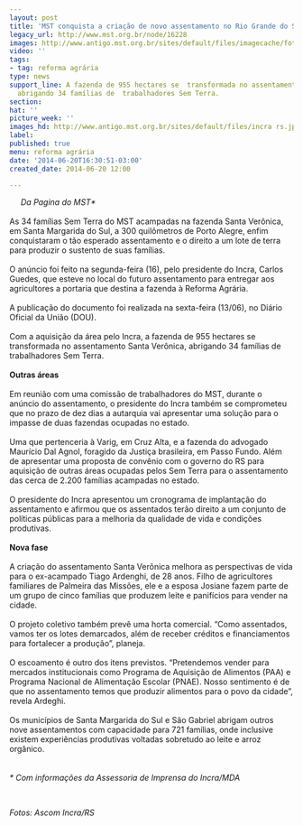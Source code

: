 ```yaml
---
layout: post
title: 'MST conquista a criação de novo assentamento no Rio Grande do Sul  '
legacy_url: http://www.mst.org.br/node/16228
images: http://www.antigo.mst.org.br/sites/default/files/imagecache/foto_destaque/incra rs.jpg
video: ''
tags:
- tag: reforma agrária
type: news
support_line: A fazenda de 955 hectares se  transformada no assentamento Santa Verônica,
  abrigando 34 famílias de  trabalhadores Sem Terra.
section: 
hat: ''
picture_week: ''
images_hd: http://www.antigo.mst.org.br/sites/default/files/incra rs.jpg
label: 
published: true
menu: reforma agrária
date: '2014-06-20T16:30:51-03:00'
created_date: 2014-06-20 12:00

---
```

<p><img style="margin: 10px; float: left;" src="http://www.antigo.mst.org.br/sites/default/files/conquista_RS_0.jpg" alt=""></p><p><em>Da Pagina do MST*</em><br><br>As 34 famílias Sem Terra do MST acampadas na fazenda Santa Verônica, em Santa Margarida do Sul, a 300 quilômetros de Porto Alegre, enfim conquistaram o tão esperado assentamento e o direito a um lote de terra para produzir o sustento de suas famílias.<br><br>O anúncio foi feito na segunda-feira (16), pelo presidente do Incra, Carlos Guedes, que esteve no local do futuro assentamento para entregar aos agricultores a portaria que destina a fazenda à Reforma Agrária. <br><br>A publicação do documento foi realizada na sexta-feira (13/06), no Diário Oficial da União (DOU).&nbsp;&nbsp;&nbsp;&nbsp;&nbsp; <br><br>Com a aquisição da área pelo Incra, a fazenda de 955 hectares se transformada no assentamento Santa Verônica, abrigando 34 famílias de trabalhadores Sem Terra.<br><br><strong>Outras áreas</strong><br><br>Em reunião com uma comissão de trabalhadores do MST, durante o anúncio do assentamento, o presidente do Incra também se comprometeu que no prazo de dez dias a autarquia vai apresentar uma solução para o impasse de duas fazendas ocupadas no estado.<br><br> Uma que pertenceria à Varig, em Cruz Alta, e a fazenda do advogado Maurício Dal Agnol, foragido da Justiça brasileira, em Passo Fundo. Além de apresentar uma proposta de convênio com o governo do RS para aquisição de outras áreas ocupadas pelos Sem Terra para o assentamento das cerca de 2.200 famílias acampadas no estado.<br><br>O presidente do Incra apresentou um cronograma de implantação do assentamento e afirmou que os assentados terão direito a um conjunto de políticas públicas para a melhoria da qualidade de vida e condições produtivas.<br>&nbsp;&nbsp;&nbsp;&nbsp;&nbsp;&nbsp;&nbsp;&nbsp; <br><strong>Nova fase </strong><br><br>A criação do assentamento Santa Verônica melhora as perspectivas de vida para o ex-acampado Tiago Ardenghi, de 28 anos. Filho de agricultores familiares de Palmeira das Missões, ele e a esposa Josiane fazem parte de um grupo de cinco famílias que produzem leite e panifícios para vender na cidade.<br><br> O projeto coletivo também prevê uma horta comercial. “Como assentados, vamos ter os lotes demarcados, além de receber créditos e financiamentos para fortalecer a produção”, planeja.<br><br>O escoamento é outro dos itens previstos. “Pretendemos vender para mercados institucionais como Programa de Aquisição de Alimentos (PAA) e Programa Nacional de Alimentação Escolar (PNAE). Nosso sentimento é de que no assentamento temos que produzir alimentos para o povo da cidade”, revela Ardeghi.&nbsp; <br><br>Os municípios de Santa Margarida do Sul e São Gabriel abrigam outros nove assentamentos com capacidade para 721 famílias, onde inclusive existem experiências produtivas voltadas sobretudo ao leite e arroz orgânico.<br><br><br><em>* Com informações da Assessoria de Imprensa do Incra/MDA</em></p><div><em><br></em></div><p><em>Fotos: Ascom Incra/RS</em></p><div>&nbsp;</div>
